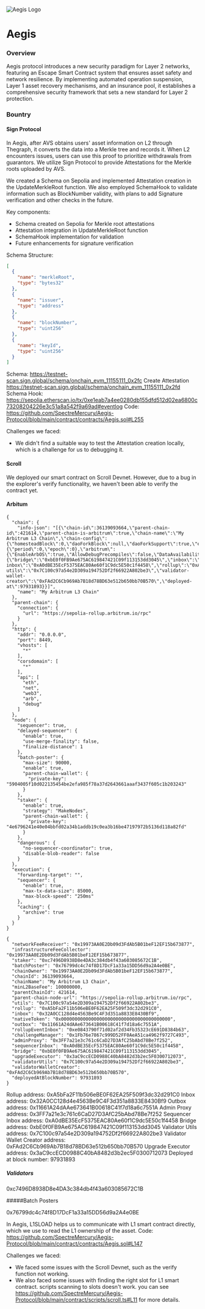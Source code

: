 ![Aegis Logo](docs/logo.jpg)

# Aegis

### Overview

Aegis protocol introduces a new security paradigm for Layer 2 networks, featuring an Escape Smart Contract system that ensures asset safety and network resilience. By implementing automated operation suspension, Layer 1 asset recovery mechanisms, and an insurance pool, it establishes a comprehensive security framework that sets a new standard for Layer 2 protection.

### Bountry

#### Sign Protocol

In Aegis, after AVS obtains users' asset information on L2 through Thegraph, it converts the data into a Merkle tree and records it. When L2 encounters issues, users can use this proof to prioritize withdrawals from guarantors. We utilize Sign Protocol to provide Attestations for the Merkle roots uploaded by AVS.

We created a Schema on Sepolia and implemented Attestation creation in the UpdateMerkleRoot function. We also employed SchemaHook to validate information such as BlockNumber validity, with plans to add Signature verification and other checks in the future.

Key components:
- Schema created on Sepolia for Merkle root attestations
- Attestation integration in UpdateMerkleRoot function
- SchemaHook implementation for validation
- Future enhancements for signature verification

Schema Structure:

```json
[
  {
    "name": "merkleRoot",
    "type": "bytes32"
  },
  {
    "name": "issuer",
    "type": "address"
  },
  {
    "name": "blockNumber",
    "type": "uint256"
  },
  {
    "name": "keyId",
    "type": "uint256"
  }
]
```

Schema: https://testnet-scan.sign.global/schema/onchain_evm_11155111_0x2fc
Create Attestation
https://testnet-scan.sign.global/schema/onchain_evm_11155111_0x2fd
Schema Hook: 
https://sepolia.etherscan.io/tx/0xe1eab7a4ee0280db155dfd512d02ea6800c73208204226e3c51a8a542f9a69ad#eventlog
Code: https://github.com/SpectreMercury/Aegis-Protocol/blob/main/contract/contracts/Aegis.sol#L255

Challenges we faced:
- We didn't find a suitable way to test the Attestation creation locally, which is a challenge for us to debugging it.


#### Scroll 

We deployed our smart contract on Scroll Devnet. 
However, due to a bug in the explorer's verify functionality, we haven't been able to verify the contract yet.


#### Arbitum
```
{
  "chain": {
    "info-json": "[{\"chain-id\":36139093664,\"parent-chain-id\":421614,\"parent-chain-is-arbitrum\":true,\"chain-name\":\"My Arbitrum L3 Chain\",\"chain-config\":{\"homesteadBlock\":0,\"daoForkBlock\":null,\"daoForkSupport\":true,\"eip150Block\":0,\"eip150Hash\":\"0x0000000000000000000000000000000000000000000000000000000000000000\",\"eip155Block\":0,\"eip158Block\":0,\"byzantiumBlock\":0,\"constantinopleBlock\":0,\"petersburgBlock\":0,\"istanbulBlock\":0,\"muirGlacierBlock\":0,\"berlinBlock\":0,\"londonBlock\":0,\"clique\":{\"period\":0,\"epoch\":0},\"arbitrum\":{\"EnableArbOS\":true,\"AllowDebugPrecompiles\":false,\"DataAvailabilityCommittee\":false,\"InitialArbOSVersion\":32,\"GenesisBlockNum\":0,\"MaxCodeSize\":24576,\"MaxInitCodeSize\":49152,\"InitialChainOwner\":\"0x19973AA0E2Db09d3FdAb5B01beF12EF15b673877\"},\"chainId\":36139093664},\"rollup\":{\"bridge\":\"0xbE0f0FB9Ae675AC619847421C09f113153dd3045\",\"inbox\":\"0x32A0CC128d4e4563Be9C4F3d351a8833E8430Bf9\",\"sequencer-inbox\":\"0xA0dBE35EcF5375EAC80Ae60f1C9dc5E50c1f4458\",\"rollup\":\"0xA5bFa2F11b506eBE0F62EA25F509f3dc32d291C0\",\"validator-utils\":\"0x7C100c97a54e2D309a194752Df2f66922A802be3\",\"validator-wallet-creator\":\"0xFAd2C6Cb969Ab7B18d78BD63e512b650bb70B570\",\"deployed-at\":97931893}}]",
    "name": "My Arbitrum L3 Chain"
  },
  "parent-chain": {
    "connection": {
      "url": "https://sepolia-rollup.arbitrum.io/rpc"
    }
  },
  "http": {
    "addr": "0.0.0.0",
    "port": 8449,
    "vhosts": [
      "*"
    ],
    "corsdomain": [
      "*"
    ],
    "api": [
      "eth",
      "net",
      "web3",
      "arb",
      "debug"
    ]
  },
  "node": {
    "sequencer": true,
    "delayed-sequencer": {
      "enable": true,
      "use-merge-finality": false,
      "finalize-distance": 1
    },
    "batch-poster": {
      "max-size": 90000,
      "enable": true,
      "parent-chain-wallet": {
        "private-key": "5904005f10d022135454be2efa985f78a37d2643661aaaf3437f605c1b203243"
      }
    },
    "staker": {
      "enable": true,
      "strategy": "MakeNodes",
      "parent-chain-wallet": {
        "private-key": "4e6796241e40e04bbfd02a34b1addb19c0ea3b16be47197972b5136d118a82fd"
      }
    },
    "dangerous": {
      "no-sequencer-coordinator": true,
      "disable-blob-reader": false
    }
  },
  "execution": {
    "forwarding-target": "",
    "sequencer": {
      "enable": true,
      "max-tx-data-size": 85000,
      "max-block-speed": "250ms"
    },
    "caching": {
      "archive": true
    }
  }
}
```

```
{
  "networkFeeReceiver": "0x19973AA0E2Db09d3FdAb5B01beF12EF15b673877",
  "infrastructureFeeCollector": "0x19973AA0E2Db09d3FdAb5B01beF12EF15b673877",
  "staker": "0xc7496D8938D8e4DA3c384db4f43a603085672C1B",
  "batchPoster": "0x76799dc4c74f8D17DcF1a33a15DD56d9a2A4e0BE",
  "chainOwner": "0x19973AA0E2Db09d3FdAb5B01beF12EF15b673877",
  "chainId": 36139093664,
  "chainName": "My Arbitrum L3 Chain",
  "minL2BaseFee": 100000000,
  "parentChainId": 421614,
  "parent-chain-node-url": "https://sepolia-rollup.arbitrum.io/rpc",
  "utils": "0x7C100c97a54e2D309a194752Df2f66922A802be3",
  "rollup": "0xA5bFa2F11b506eBE0F62EA25F509f3dc32d291C0",
  "inbox": "0x32A0CC128d4e4563Be9C4F3d351a8833E8430Bf9",
  "nativeToken": "0x0000000000000000000000000000000000000000",
  "outbox": "0x11661A24dAAe673641B00618C41f7d18a6c7551A",
  "rollupEventInbox": "0xe0843790f71d02af2d34Fb35323cE691D8384b63",
  "challengeManager": "0x1Fb76e7867c999D52FF0AeA51ca4962f9727C493",
  "adminProxy": "0x3FF7a21e3c761c6CaD27D3AfC25bAbd78Be7f252",
  "sequencerInbox": "0xA0dBE35EcF5375EAC80Ae60f1C9dc5E50c1f4458",
  "bridge": "0xbE0f0FB9Ae675AC619847421C09f113153dd3045",
  "upgradeExecutor": "0x3aC9ccECD0988C40bA8482d3b2ec5F0300712073",
  "validatorUtils": "0x7C100c97a54e2D309a194752Df2f66922A802be3",
  "validatorWalletCreator": "0xFAd2C6Cb969Ab7B18d78BD63e512b650bb70B570",
  "deployedAtBlockNumber": 97931893
}
```

Rollup address:
0xA5bFa2F11b506eBE0F62EA25F509f3dc32d291C0
Inbox address:
0x32A0CC128d4e4563Be9C4F3d351a8833E8430Bf9
Outbox address:
0x11661A24dAAe673641B00618C41f7d18a6c7551A
Admin Proxy address:
0x3FF7a21e3c761c6CaD27D3AfC25bAbd78Be7f252
Sequencer Inbox address:
0xA0dBE35EcF5375EAC80Ae60f1C9dc5E50c1f4458
Bridge address:
0xbE0f0FB9Ae675AC619847421C09f113153dd3045
Validator Utils address:
0x7C100c97a54e2D309a194752Df2f66922A802be3
Validator Wallet Creator address:
0xFAd2C6Cb969Ab7B18d78BD63e512b650bb70B570
Upgrade Executor address:
0x3aC9ccECD0988C40bA8482d3b2ec5F0300712073
Deployed at block number:
97931893

##### Validators

0xc7496D8938D8e4DA3c384db4f43a603085672C1B

#####Batch Posters

0x76799dc4c74f8D17DcF1a33a15DD56d9a2A4e0BE

In Aegis, L1SLOAD helps us to communicate with L1 smart contract directly, which we use to read the L1 ownership of the asset.
Code: https://github.com/SpectreMercury/Aegis-Protocol/blob/main/contract/contracts/Aegis.sol#L147

Challenges we faced:
- We faced some issues with the Scroll Devnet, such as the verify function not working.
- We also faced some issues with finding the right slot for L1 smart contract. scripts scanning to slots doesn't work. you can see https://github.com/SpectreMercury/Aegis-Protocol/blob/main/contract/scripts/scroll.ts#L11 for more details.


